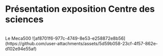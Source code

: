 # Présentation exposition Centre des sciences #
<br>
Le Meca500
![af8701f6-977c-4749-8e53-e258872e8b56](https://github.com/user-attachments/assets/5d59b058-23cf-4f57-862e-d102e94e55af)

